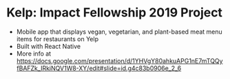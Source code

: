# Kelp: Impact Fellowship 2019 Project

* Mobile app that displays vegan, vegetarian, and plant-based meat menu items for restaurants on Yelp
* Built with React Native
* More info at https://docs.google.com/presentation/d/1YHVgY80ahkuAPG1nE7mTQQyfBAFZk_IRkiNQV1W8-XY/edit#slide=id.g4c83b0906e_2_6
